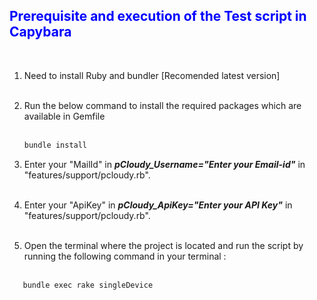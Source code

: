 **<font color ="Blue"><h2>Prerequisite and execution of the Test script in Capybara</h2>**</font><br>

1. Need to install Ruby and bundler [Recomended latest version]<br><br>

2. Run the below command to install the required packages which are available in Gemfile  <br><br>

    ```bash 
    bundle install
    ```
5. Enter your "MailId" in ***pCloudy_Username="Enter your Email-id"*** in "features/support/pcloudy.rb".<br><br>
6. Enter your "ApiKey" in ***pCloudy_ApiKey="Enter your API Key"*** in "features/support/pcloudy.rb". <br><br>
6. Open the terminal where the project is located and run the script by running the following command in your terminal :<br><br>
 ```bash 
    bundle exec rake singleDevice
``` 